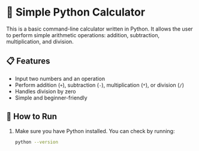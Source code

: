 # 🧮 Simple Python Calculator

This is a basic command-line calculator written in Python. It allows the user to perform simple arithmetic operations: addition, subtraction, multiplication, and division.

## 📋 Features

- Input two numbers and an operation
- Perform addition (`+`), subtraction (`-`), multiplication (`*`), or division (`/`)
- Handles division by zero
- Simple and beginner-friendly

## 🚀 How to Run

1. Make sure you have Python installed. You can check by running:
   ```bash
   python --version
